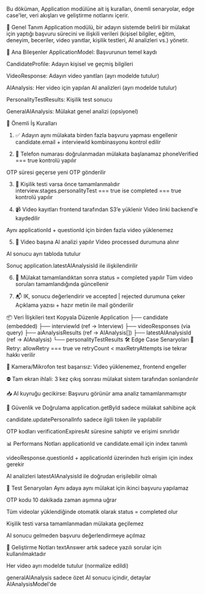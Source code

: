 Bu döküman, Application modülüne ait iş kuralları, önemli senaryolar, edge case'ler, veri akışları ve geliştirme notlarını içerir.

📌 Genel Tanım
Application modülü, bir adayın sistemde belirli bir mülakat için yaptığı başvuru sürecini ve ilişkili verileri (kişisel bilgiler, eğitim, deneyim, beceriler, video yanıtlar, kişilik testleri, AI analizleri vs.) yönetir.

🧩 Ana Bileşenler
ApplicationModel: Başvurunun temel kaydı

CandidateProfile: Adayın kişisel ve geçmiş bilgileri

VideoResponse: Adayın video yanıtları (ayrı modelde tutulur)

AIAnalysis: Her video için yapılan AI analizleri (ayrı modelde tutulur)

PersonalityTestResults: Kişilik test sonucu

GeneralAIAnalysis: Mülakat genel analizi (opsiyonel)

🧠 Önemli İş Kuralları

1. ✅ Adayın aynı mülakata birden fazla başvuru yapması engellenir
   candidate.email + interviewId kombinasyonu kontrol edilir

2. 📱 Telefon numarası doğrulanmadan mülakata başlanamaz
   phoneVerified === true kontrolü yapılır

OTP süresi geçerse yeni OTP gönderilir

3. 📄 Kişilik testi varsa önce tamamlanmalıdır
   interview.stages.personalityTest === true ise completed === true kontrolü yapılır

4. 📹 Video kayıtları frontend tarafından S3’e yüklenir
   Video linki backend'e kaydedilir

Aynı applicationId + questionId için birden fazla video yüklenemez

5. 🤖 Video başına AI analizi yapılır
   Video processed durumuna alınır

AI sonucu ayrı tabloda tutulur

Sonuç application.latestAIAnalysisId ile ilişkilendirilir

6. 🧾 Mülakat tamamlandıktan sonra status = completed yapılır
   Tüm video soruları tamamlandığında güncellenir

7. 📬 IK, sonucu değerlendirir ve accepted | rejected durumuna çeker
   Açıklama yazısı + hazır metin ile mail gönderilir

📦 Veri İlişkileri
text
Kopyala
Düzenle
Application
├── candidate (embedded)
├── interviewId (ref -> Interview)
├── videoResponses (via query)
├── aiAnalysisResults (ref -> AIAnalysis[])
├── latestAIAnalysisId (ref -> AIAnalysis)
└── personalityTestResults
🛠 Edge Case Senaryoları
🔁 Retry: allowRetry === true ve retryCount < maxRetryAttempts ise tekrar hakkı verilir

🚨 Kamera/Mikrofon test başarısız: Video yüklenemez, frontend engeller

⛔ Tam ekran ihlali: 3 kez çıkış sonrası mülakat sistem tarafından sonlandırılır

📥 AI kuyruğu gecikirse: Başvuru görünür ama analiz tamamlanmamıştır

🔐 Güvenlik ve Doğrulama
application.getById sadece mülakat sahibine açık

candidate.updatePersonalInfo sadece ilgili token ile yapılabilir

OTP kodları verificationExpiresAt süresine sahiptir ve erişimi sınırlıdır

📊 Performans Notları
applicationId ve candidate.email için index tanımlı

videoResponse.questionId + applicationId üzerinden hızlı erişim için index gerekir

AI analizleri latestAIAnalysisId ile doğrudan erişilebilir olmalı

🧪 Test Senaryoları
Aynı adaya aynı mülakat için ikinci başvuru yapılamaz

OTP kodu 10 dakikada zaman aşımına uğrar

Tüm videolar yüklendiğinde otomatik olarak status = completed olur

Kişilik testi varsa tamamlanmadan mülakata geçilemez

AI sonucu gelmeden başvuru değerlendirmeye açılmaz

📝 Geliştirme Notları
textAnswer artık sadece yazılı sorular için kullanılmaktadır

Her video ayrı modelde tutulur (normalize edildi)

generalAIAnalysis sadece özet AI sonucu içindir, detaylar AIAnalysisModel'de
